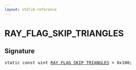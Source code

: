 ```yaml
---
layout: stdlib-reference
---
```


# RAY_FLAG_SKIP_TRIANGLES

## Signature
<pre>
<span class='code_keyword'>static</span> <span class='code_keyword'>const</span> uint <a href="/stdlib-reference/global-decls/RAY_FLAG_SKIP_TRIANGLES" class="code_var">RAY_FLAG_SKIP_TRIANGLES</a> = 0x100;
</pre>

